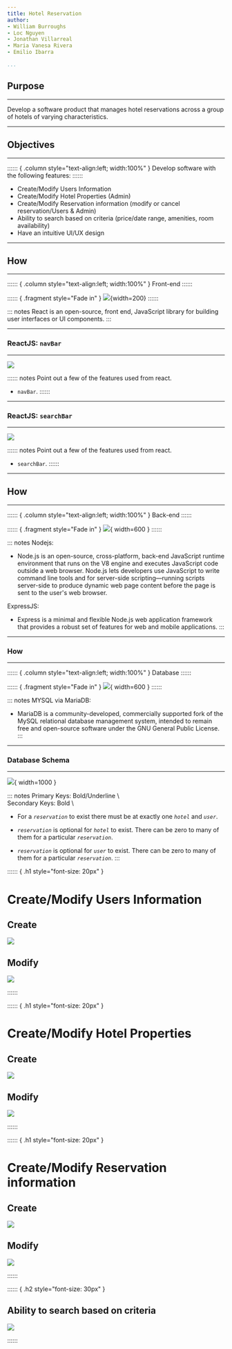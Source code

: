 ```yaml
---
title: Hotel Reservation
author:
- William Burroughs
- Loc Nguyen
- Jonathan Villarreal
- Maria Vanesa Rivera
- Emilio Ibarra

...
```


## Purpose

<hr>

Develop a software product that manages hotel reservations across a group of
hotels of varying characteristics.

---

## Objectives

<hr>

:::::: { .column style="text-align:left; width:100%" }
Develop software with the following features:
::::::

* Create/Modify Users Information
* Create/Modify Hotel Properties (Admin)
* Create/Modify Reservation information (modify or cancel reservation/Users & Admin)
* Ability to search based on criteria (price/date range, amenities, room availability)
* Have an intuitive UI/UX design

---

## How

<hr>

:::::: { .column style="text-align:left; width:100%" }
Front-end
::::::


:::::: { .fragment style="Fade in" }
![](./images/react.svg){width=200}
::::::

::: notes
React is an open-source, front end, JavaScript library for building user
interfaces or UI components.
:::

---

### ReactJS: `navBar`

<hr>

![](./images/react_navbar.png)

:::::: notes
Point out a few of the features used from react.

* `navBar`.
::::::

---

### ReactJS: `searchBar`

<hr>

![](./images/react_searchbar.png)

:::::: notes
Point out a few of the features used from react.

* `searchBar`.
::::::

---

## How

<hr>

:::::: { .column style="text-align:left; width:100%" }
Back-end
::::::

:::::: { .fragment style="Fade in" }
![](./images/nodejs_express.svg){ width=600 } 
::::::

::: notes
Nodejs:

* Node.js is an open-source, cross-platform, back-end JavaScript runtime
  environment that runs on the V8 engine and executes JavaScript code outside a
  web browser. Node.js lets developers use JavaScript to write command line tools
  and for server-side scripting—running scripts server-side to produce dynamic
  web page content before the page is sent to the user's web browser.

ExpressJS:

* Express is a minimal and flexible Node.js web application framework that
  provides a robust set of features for web and mobile applications. 
:::

---

### How

<hr>

:::::: { .column style="text-align:left; width:100%" }
Database
::::::

:::::: { .fragment style="Fade in" }
![](./images/mariadb.png){ width=600 }
::::::

::: notes
MYSQL via MariaDB:

* MariaDB is a community-developed, commercially supported fork of the MySQL
  relational database management system, intended to remain free and open-source
  software under the GNU General Public License. 
:::

---

### Database Schema

<hr>

![](./images/database_diagram.svg){ width=1000 }


::: notes
Primary Keys:  Bold/Underline \   
Secondary Keys: Bold \   

* For a _`reservation`_ to exist there must be at exactly one _`hotel`_ and
  _`user`_.

* _`reservation`_ is optional for _`hotel`_ to exist. There can be zero to many
  of them for a particular _`reservation`_.

* _`reservation`_ is optional for _`user`_ to exist. There can be zero to many
  of them for a particular _`reservation`_.
:::

:::::: { .h1 style="font-size: 20px" }

# Create/Modify Users Information 

## Create

![](./images/create_user.png)

## Modify

![](./images/update_user.png)

::::::


:::::: { .h1 style="font-size: 20px" }

# Create/Modify Hotel Properties

## Create

![](./images/create_hotel.png)

## Modify

![](./images/update_hotel.png)

::::::


:::::: { .h1 style="font-size: 20px" }

# Create/Modify Reservation information

## Create

![](./images/create_reservation.png)

## Modify

![](./images/update_reservation.png)

::::::


:::::: { .h2 style="font-size: 30px" }

## Ability to search based on criteria

![](./images/search_criteria.gif)

::::::
